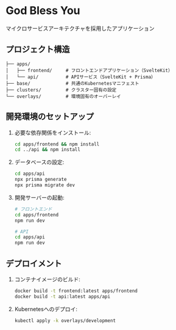 # God Bless You

マイクロサービスアーキテクチャを採用したアプリケーション

## プロジェクト構造

```
├── apps/
│   ├── frontend/     # フロントエンドアプリケーション（SvelteKit）
│   └── api/          # APIサービス（SvelteKit + Prisma）
├── base/             # 共通のKubernetesマニフェスト
├── clusters/         # クラスター固有の設定
└── overlays/         # 環境固有のオーバーレイ
```

## 開発環境のセットアップ

1. 必要な依存関係をインストール:
   ```bash
   cd apps/frontend && npm install
   cd ../api && npm install
   ```

2. データベースの設定:
   ```bash
   cd apps/api
   npx prisma generate
   npx prisma migrate dev
   ```

3. 開発サーバーの起動:
   ```bash
   # フロントエンド
   cd apps/frontend
   npm run dev

   # API
   cd apps/api
   npm run dev
   ```

## デプロイメント

1. コンテナイメージのビルド:
   ```bash
   docker build -t frontend:latest apps/frontend
   docker build -t api:latest apps/api
   ```

2. Kubernetesへのデプロイ:
   ```bash
   kubectl apply -k overlays/development
   ```

